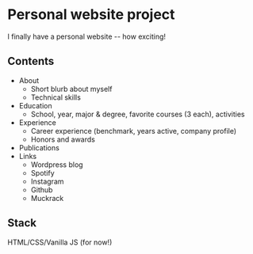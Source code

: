 # Personal website project

I finally have a personal website -- how exciting!

## Contents
* About
    * Short blurb about myself
    * Technical skills
* Education
    * School, year, major & degree, favorite courses (3 each), activities
* Experience
    * Career experience (benchmark, years active, company profile)
    * Honors and awards
* Publications
* Links
    * Wordpress blog
    * Spotify
    * Instagram
    * Github
    * Muckrack

## Stack
HTML/CSS/Vanilla JS (for now!)